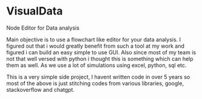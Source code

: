 # VisualData
Node Editor for Data analysis

Main objective is to use a flowchart like editor for your data analysis. I figured out that i would greatly benefit from such a tool at my work and figured i can build an easy simple to use GUI. Also since most of my team is not that well versed with python i thought this is something which can help them as well. As we use a lot of simulations using excel, python, sql etc.

This is a very simple side project, I havent written code in over 5 years so most of the above is just stitching codes from various libraries, google, stackoverflow and chatgpt. 
